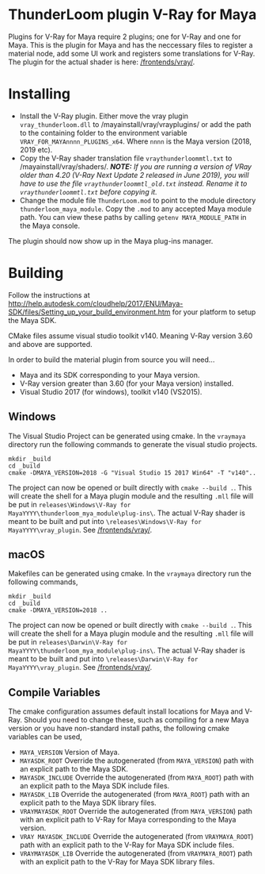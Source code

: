 ThunderLoom plugin V-Ray for Maya
===
Plugins for V-Ray for Maya require 2 plugins; one for V-Ray and one for Maya.
This is the plugin for Maya and has the neccessary files to register a material
node, add some UI work and registers some translations for V-Ray.
The plugin for the actual shader is here: [/frontends/vray/](https://github.com/vidarn/ThunderLoom/tree/master/frontends/vray).

# Installing
* Install the V-Ray plugin. Either move the vray plugin `vray_thunderloom.dll` 
to /mayainstall/vray/vrayplugins/ or add the path to the containing folder to 
the environment variable `VRAY_FOR_MAYAnnnn_PLUGINS_x64`. Where `nnnn` is the
Maya version (2018, 2019 etc).
* Copy the V-Ray shader translation file `vraythunderloommtl.txt` to
/mayainstall/vray/shaders/. *__NOTE:__ If you are running a version of VRay older than 4.20 (V-Ray Next Update 2 released in June 2019), you will have to use the file `vraythunderloommtl_old.txt` instead. Rename it to `vraythunderloommtl.txt` before copying it.*
* Change the module file `ThunderLoom.mod` to point to the module directory
`thunderloom_maya_module`. Copy the `.mod` to any accepted Maya module path.
You can view these paths by calling `getenv MAYA_MODULE_PATH` in the Maya 
console.



The plugin should now show up in the Maya plug-ins manager.

# Building
Follow the instructions at 
http://help.autodesk.com/cloudhelp/2017/ENU/Maya-SDK/files/Setting_up_your_build_environment.htm
for your platform to setup the Maya SDK.

CMake files assume visual studio toolkit v140. Meaning V-Ray version 3.60 and 
above are supported.

In order to build the material plugin from source you will need...

* Maya and its SDK corresponding to your Maya version.
* V-Ray version greater than 3.60 (for your Maya version) installed.
* Visual Studio 2017 (for windows), toolkit v140 (VS2015).


## Windows
The Visual Studio Project can be generated using cmake. In the `vraymaya`
directory run the following commands to generate the visual studio projects.
```
mkdir _build
cd _build
cmake -DMAYA_VERSION=2018 -G "Visual Studio 15 2017 Win64" -T "v140"..
```
The project can now be opened or built directly with ``cmake --build .``.
This will create the shell for a Maya plugin module and the resulting `.mll` 
file will be put in 
`releases\Windows\V-Ray for MayaYYYY\thunderloom_mya_module\plug-ins\`. 
The actual V-Ray shader is meant to be built and put into 
`\releases\Windows\V-Ray for MayaYYYY\vray_plugin`. 
See [/frontends/vray/](https://github.com/vidarn/ThunderLoom/tree/master/frontends/vray).

## macOS
Makefiles can be generated using cmake. In the `vraymaya`
directory run the following commands,
```
mkdir _build
cd _build
cmake -DMAYA_VERSION=2018 ..
```
The project can now be opened or built directly with ``cmake --build .``.
This will create the shell for a Maya plugin module and the resulting `.mll` 
file will be put in 
`releases\Darwin\V-Ray for MayaYYYY\thunderloom_mya_module\plug-ins\`. 
The actual V-Ray shader is meant to be built and put into 
`\releases\Darwin\V-Ray for MayaYYYY\vray_plugin`. 
See [/frontends/vray/](https://github.com/vidarn/ThunderLoom/tree/master/frontends/vray).

## Compile Variables
The cmake configuration assumes default install locations for Maya and V-Ray. 
Should you need to change these, such as compiling for a new Maya version
or you have non-standard install paths, the following cmake variables can be
used,

* `MAYA_VERSION` Version of Maya.
* `MAYASDK_ROOT` Override the autogenerated (from `MAYA_VERSION`) path with
an explicit path to the Maya SDK.
* `MAYASDK_INCLUDE` Override the autogenerated (from `MAYA_ROOT`) path with
an explicit path to the Maya SDK include files.
* `MAYASDK_LIB` Override the autogenerated (from `MAYA_ROOT`) path with
an explicit path to the Maya SDK library files.
* `VRAYMAYASDK_ROOT` Override the autogenerated (from `MAYA_VERSION`) path
with an explicit path to V-Ray for Maya corresponding to the Maya version.
* `VRAY MAYASDK_INCLUDE` Override the autogenerated (from `VRAYMAYA_ROOT`)
path with an explicit path to the V-Ray for Maya SDK include files.
* `VRAYMAYASDK_LIB` Override the autogenerated (from `VRAYMAYA_ROOT`) path
with an explicit path to the V-Ray for Maya SDK library files.
